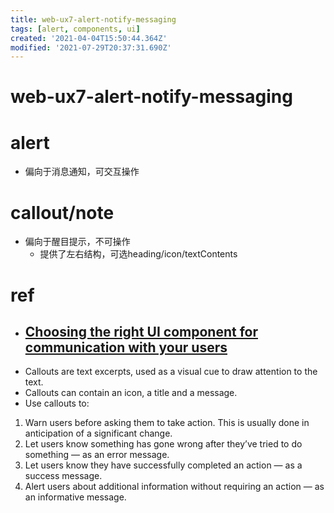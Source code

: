 ```yaml
---
title: web-ux7-alert-notify-messaging
tags: [alert, components, ui]
created: '2021-04-04T15:50:44.364Z'
modified: '2021-07-29T20:37:31.690Z'
---
```


# web-ux7-alert-notify-messaging

# alert

- 偏向于消息通知，可交互操作

# callout/note

- 偏向于醒目提示，不可操作
  - 提供了左右结构，可选heading/icon/textContents

# ref

- ## [Choosing the right UI component for communication with your users](https://medium.com/@adamshriki/choosing-the-right-ui-component-for-communication-with-your-users-523499c39490)
- Callouts are text excerpts, used as a visual cue to draw attention to the text.
- Callouts can contain an icon, a title and a message. 
- Use callouts to:
1. Warn users before asking them to take action. This is usually done in anticipation of a significant change.
2. Let users know something has gone wrong after they’ve tried to do something — as an error message.
3. Let users know they have successfully completed an action — as a success message.
4. Alert users about additional information without requiring an action — as an informative message.
